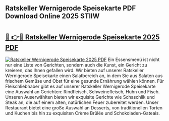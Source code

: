 ## Ratskeller Wernigerode Speisekarte PDF Download Online 2025 STlIW

# <h2><a href="http://gccdjb.nevu.top/?p=Ratskeller+Wernigerode+Speisekarte">🔗 👉🔴 Ratskeller Wernigerode Speisekarte 2025 PDF</a></h2>

[![Ratskeller Wernigerode Speisekarte 2025 PDF](https://i.imgur.com/dBaPXMq.png)](http://gccdjb.nevu.top/?p=Ratskeller+Wernigerode+Speisekarte)
Ein Essensmenü ist nicht nur eine Liste von Gerichten, sondern auch die Kunst, ein Gericht zu kreieren, das Ihnen gefallen wird. Wir bieten auf unserer Ratskeller Wernigerode Speisekarte einen Salatbereich an, in dem Sie aus Salaten aus frischem Gemüse und Obst für eine gesunde Ernährung wählen können. Für Fleischliebhaber gibt es auf unserer Ratskeller Wernigerode Speisekarte eine Auswahl an Gerichten: Rindfleisch, Schweinefleisch, Huhn und Fisch. Unseren Auserwählten bieten wir exquisite Gerichte wie Schaschlik und Steak an, die auf einem alten, natürlichen Feuer zubereitet werden. Unser Restaurant bietet eine große Auswahl an Desserts, von traditionellen Torten und Kuchen bis hin zu exquisiten Crème Brûlée und Schokoladen-Gateais.
